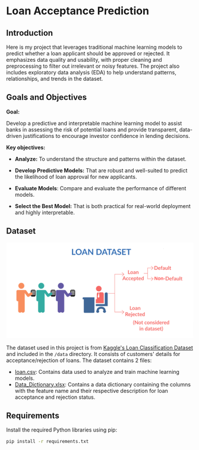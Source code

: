 # Loan Acceptance Prediction

## Introduction

Here is my project that leverages traditional machine learning models to predict whether a loan applicant should be approved or rejected. It emphasizes data quality and usability, with proper cleaning and preprocessing to filter out irrelevant or noisy features. The project also includes exploratory data analysis (EDA) to help understand patterns, relationships, and trends in the dataset. 

## Goals and Objectives
**Goal:**

Develop a predictive and interpretable machine learning model to assist banks in assessing the risk of potential loans and provide transparent, data-driven justifications to encourage investor confidence in lending decisions.

**Key objectives:**

- **Analyze:** To understand the structure and patterns within the dataset.

- **Develop Predictive Models:** That are robust and well-suited to predict the likelihood of loan approval for new applicants.

- **Evaluate Models**: Compare and evaluate the performance of different models.

- **Select the Best Model:** That is both practical for real-world deployment and highly interpretable.

## Dataset
![Dataset Context](dataset_image.png)
<!-- <div align="center">
    <img src="dataset_image.png" alt="Dataset Context" style="width:70%" />
</div> -->

The dataset used in this project is from [Kaggle's Loan Classification Dataset](https://www.kaggle.com/datasets/abhishek14398/loan-dataset/data) and included in the `/data` directory. It consists of customers' details for acceptance/rejection of loans. The dataset contains 2 files:
- [loan.csv](https://github.com/phuongvu0206/Loan-Acceptance-Prediction/blob/main/data/loan.csv): Contains data used to analyze and train machine learning models.
- [Data_Dictionary.xlsx](https://github.com/phuongvu0206/Loan-Acceptance-Prediction/blob/main/data/Data_Dictionary.xlsx): Contains a data dictionary containing the columns with the feature name and their respective description for loan acceptance and rejection status.

## Requirements

Install the required Python libraries using pip:

```bash
pip install -r requirements.txt
```